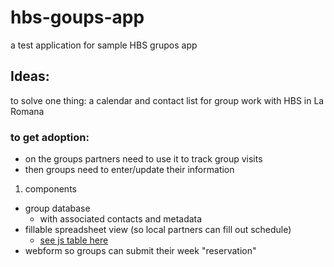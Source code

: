 # hbs-goups-app
a test application for sample HBS grupos app

## Ideas:

to solve one thing: a calendar and contact list for group work with HBS in La Romana

### to get adoption:
- on the groups partners need to use it to track group visits
- then groups need to enter/update their information

1. components
  - group database
    - with associated contacts and metadata
  - fillable spreadsheet view (so local partners can fill out schedule)
    - [see js table here](http://handsontable.com/)
  - webform so groups can submit their week "reservation"

